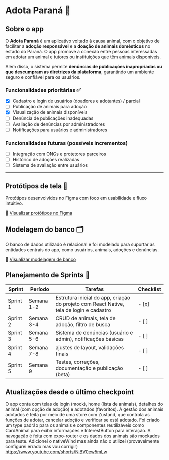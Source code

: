 # Adota Paraná 🐾

## Sobre o app

O **Adota Paraná** é um aplicativo voltado à causa animal, com o objetivo de facilitar a **adoção responsável** e a **doação de animais domésticos** no estado do Paraná. O app promove a conexão entre pessoas interessadas em adotar um animal e tutores ou instituições que têm animais disponíveis.

Além disso, o sistema permite **denúncias de publicações inapropriadas ou que descumpram as diretrizes da plataforma**, garantindo um ambiente seguro e confiável para os usuários.

### Funcionalidades prioritárias ✅

- [x] Cadastro e login de usuários (doadores e adotantes) / parcial
- [ ] Publicação de animais para adoção
- [x] Visualização de animais disponíveis
- [ ] Denúncia de publicações inadequadas
- [ ] Avaliação de denúncias por administradores
- [ ] Notificações para usuários e administradores

### Funcionalidades futuras (possíveis incrementos)

- [ ] Integração com ONGs e protetores parceiros
- [ ] Histórico de adoções realizadas
- [ ] Sistema de avaliação entre usuários

---

## Protótipos de tela 🎨

Protótipos desenvolvidos no Figma com foco em usabilidade e fluxo intuitivo.

🔗 [Visualizar protótipos no Figma](https://www.figma.com/design/vSl2OJY0d6xSlA70XfhYCd/Adota-Paran%C3%A1?node-id=0-1&t=hQjo9fn5YnJwV8eF-1)

## Modelagem do banco 🗂️

O banco de dados utilizado é relacional e foi modelado para suportar as entidades centrais do app, como usuários, animais, adoções e denúncias.

🔗 [Visualizar modelagem de banco](https://dbdiagram.io/d/Adota-Parana-68057d471ca52373f5aaa5bd)

## Planejamento de Sprints 🚀

| Sprint   | Período    | Tarefas                                                                                 | Checklist |
| -------- | ---------- | --------------------------------------------------------------------------------------- | --------- |
| Sprint 1 | Semana 1-2 | Estrutura inicial do app, criação do projeto com React Native, tela de login e cadastro | - [x]     |
| Sprint 2 | Semana 3-4 | CRUD de animais, tela de adoção, filtro de busca                                        | - [ ]     |
| Sprint 3 | Semana 5-6 | Sistema de denúncias (usuário e admin), notificações básicas                            | - [ ]     |
| Sprint 4 | Semana 7-8 | ajustes de layout, validações finais                                                    | - [ ]     |
| Sprint 5 | Semana 9   | Testes, correções, documentação e publicação (beta)                                     | - [ ]     |

## Atualizações desde o último checkpoint

O app conta com telas de login (mock), home (lista de animais), detalhes do animal (com opção de adoção) e adotados (favoritos). A gestão dos animais adotados é feita por meio de uma store com Zustand, que controla as funções de adotar, cancelar adoção e verificar se está adotado. Foi criado um type padrão para os animais e componentes reutilizáveis como CardAnimal para exibir informações e InterestButton para interação. A navegação é feita com expo-router e os dados dos animais são mockados para teste.
Adicionei o nativeWind mas ainda não o utilizei (provavelmente configurei errado mas vou corrigir)
https://www.youtube.com/shorts/NiBV0ew5mLw
